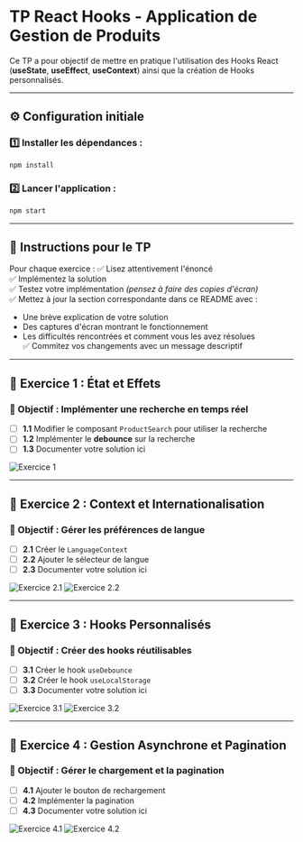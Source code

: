 # TP React Hooks - Application de Gestion de Produits

Ce TP a pour objectif de mettre en pratique l'utilisation des Hooks React (**useState**, **useEffect**, **useContext**) ainsi que la création de Hooks personnalisés.

---

## ⚙️ Configuration initiale

### 1️⃣ Installer les dépendances :
```bash
npm install
```

### 2️⃣ Lancer l'application :
```bash
npm start
```

---

## 📌 Instructions pour le TP

Pour chaque exercice :
✅ Lisez attentivement l'énoncé  
✅ Implémentez la solution  
✅ Testez votre implémentation *(pensez à faire des copies d'écran)*  
✅ Mettez à jour la section correspondante dans ce README avec :
   - Une brève explication de votre solution
   - Des captures d'écran montrant le fonctionnement
   - Les difficultés rencontrées et comment vous les avez résolues  
✅ Commitez vos changements avec un message descriptif

---

## 📝 Exercice 1 : État et Effets 
### 🎯 Objectif : Implémenter une recherche en temps réel

- [ ] **1.1** Modifier le composant `ProductSearch` pour utiliser la recherche
- [ ] **1.2** Implémenter le **debounce** sur la recherche
- [ ] **1.3** Documenter votre solution ici

![Exercice 1](src/assets/exercice_1.png)

---

## 📝 Exercice 2 : Context et Internationalisation
### 🎯 Objectif : Gérer les préférences de langue

- [ ] **2.1** Créer le `LanguageContext`
- [ ] **2.2** Ajouter le sélecteur de langue
- [ ] **2.3** Documenter votre solution ici

![Exercice 2.1](src/assets/exercice_2.1.png)
![Exercice 2.2](src/assets/exercice_2.2.png)

---

## 📝 Exercice 3 : Hooks Personnalisés
### 🎯 Objectif : Créer des hooks réutilisables

- [ ] **3.1** Créer le hook `useDebounce`
- [ ] **3.2** Créer le hook `useLocalStorage`
- [ ] **3.3** Documenter votre solution ici

![Exercice 3.1](src/assets/exercice_3.1.png)
![Exercice 3.2](src/assets/exercice_3.2.png)

---

## 📝 Exercice 4 : Gestion Asynchrone et Pagination
### 🎯 Objectif : Gérer le chargement et la pagination

- [ ] **4.1** Ajouter le bouton de rechargement
- [ ] **4.2** Implémenter la pagination
- [ ] **4.3** Documenter votre solution ici

![Exercice 4.1](src/assets/exercice_4.1.png)
![Exercice 4.2](src/assets/exercice_4.2.png)
